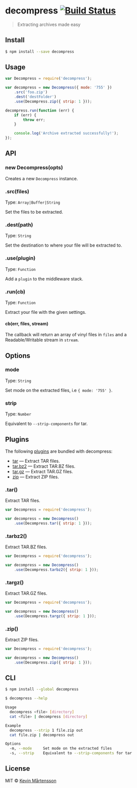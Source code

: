 # decompress [![Build Status](http://img.shields.io/travis/kevva/decompress.svg?style=flat)](https://travis-ci.org/kevva/decompress)

> Extracting archives made easy

## Install

```sh
$ npm install --save decompress
```

## Usage

```js
var Decompress = require('decompress');

var decompress = new Decompress({ mode: '755' })
	.src('foo.zip')
	.dest('destFolder')
	.use(Decompress.zip({ strip: 1 }));

decompress.run(function (err) {
	if (err) {
		throw err;
	}

	console.log('Archive extracted successfully!');
});
```

## API

### new Decompress(opts)

Creates a new `Decompress` instance.

### .src(files)

Type: `Array|Buffer|String`

Set the files to be extracted.

### .dest(path)

Type: `String`

Set the destination to where your file will be extracted to.

### .use(plugin)

Type: `Function`

Add a `plugin` to the middleware stack.

### .run(cb)

Type: `Function`

Extract your file with the given settings.

#### cb(err, files, stream)

The callback will return an array of vinyl files in `files` and a Readable/Writable 
stream in `stream`.

## Options

### mode

Type: `String`  

Set mode on the extracted files, i.e `{ mode: '755' }`.

### strip

Type: `Number`  

Equivalent to `--strip-components` for tar.

## Plugins

The following [plugins](https://www.npmjs.org/browse/keyword/decompressplugin) are bundled with decompress:

* [tar](#tar) — Extract TAR files.
* [tar.bz2](#tarbz2) — Extract TAR.BZ files.
* [tar.gz](#targz) — Extract TAR.GZ files.
* [zip](#zip) — Extract ZIP files.

### .tar()

Extract TAR files.

```js
var Decompress = require('decompress');

var decompress = new Decompress()
	.use(Decompress.tar({ strip: 1 }));
```

### .tarbz2()

Extract TAR.BZ files.

```js
var Decompress = require('decompress');

var decompress = new Decompress()
	.use(Decompress.tarbz2({ strip: 1 }));
```

### .targz()

Extract TAR.GZ files.

```js
var Decompress = require('decompress');

var decompress = new Decompress()
	.use(Decompress.targz({ strip: 1 }));
```

### .zip()

Extract ZIP files.

```js
var Decompress = require('decompress');

var decompress = new Decompress()
	.use(Decompress.zip({ strip: 1 }));
```

## CLI

```bash
$ npm install --global decompress
```

```sh
$ decompress --help

Usage
  decompress <file> [directory]
  cat <file> | decompress [directory]

Example
  decompress --strip 1 file.zip out
  cat file.zip | decompress out

Options
  -m, --mode     Set mode on the extracted files
  -s, --strip    Equivalent to --strip-components for tar
```

## License

MIT © [Kevin Mårtensson](https://github.com/kevva)
